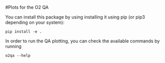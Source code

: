 #Plots for the O2 QA

You can install this package by using installing it using pip (or pip3 depending on your system):

    pip install -e . 
    
In order to run the QA plotting, you can check the available commands by running

    o2qa --help